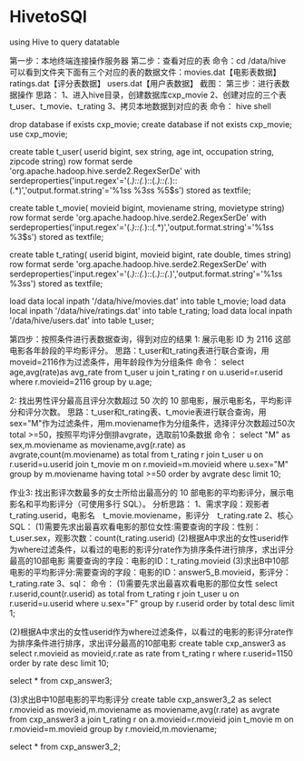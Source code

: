 # HivetoSQl
using Hive to query datatable

第一步：本地终端连接操作服务器
第二步：查看对应的表
命令：cd /data/hive
  可以看到文件夹下面有三个对应的表的数据文件：movies.dat【电影表数据】  ratings.dat【评分表数据】  users.dat【用户表数据】
截图：
第三步：进行表数据操作
思路：
1、进入hive目录，创建数据库cxp_movie
2、创建对应的三个表t_user、t_movie、t_rating
3、拷贝本地数据到对应的表
命令：
hive shell

drop database if exists cxp_movie;
create database if not exists cxp_movie;
use cxp_movie;

create table t_user(
userid bigint,
sex string,
age int,
occupation string,
zipcode string) 
row format serde 'org.apache.hadoop.hive.serde2.RegexSerDe' 
with serdeproperties('input.regex'='(.*)::(.*)::(.*)::(.*)::(.*)','output.format.string'='%1$s %2$s %3$s %4$s %5$s')
stored as textfile;

create table t_movie(
movieid bigint,
moviename string,
movietype string) 
row format serde 'org.apache.hadoop.hive.serde2.RegexSerDe' 
with serdeproperties('input.regex'='(.*)::(.*)::(.*)','output.format.string'='%1$s %2$s %3$s')
stored as textfile;

create table t_rating(
userid bigint,
movieid bigint,
rate double,
times string) 
row format serde 'org.apache.hadoop.hive.serde2.RegexSerDe' 
with serdeproperties('input.regex'='(.*)::(.*)::(.*)::(.*)','output.format.string'='%1$s %2$s %3$s %4$s')
stored as textfile;

load data local inpath '/data/hive/movies.dat' into table t_movie;
load data local inpath '/data/hive/ratings.dat' into table t_rating;
load data local inpath '/data/hive/users.dat' into table t_user;

第四步：按照条件进行表数据查询，得到对应的结果
1: 展示电影 ID 为 2116 这部电影各年龄段的平均影评分。
思路：t_user和t_rating表进行联合查询，用moveid=2116作为过滤条件，用年龄段作为分组条件
命令：
select age,avg(rate)as avg_rate
from t_user u join t_rating r
on u.userid=r.userid
where r.movieid=2116
group by u.age;

2: 找出男性评分最高且评分次数超过 50 次的 10 部电影，展示电影名，平均影评分和评分次数。
思路：t_user和t_rating表、t_movie表进行联合查询，用sex="M"作为过滤条件，用m.moviename作为分组条件，选择评分次数超过50次total >=50，按照平均评分倒排avgrate，选取前10条数据
命令：
select "M" as sex,m.moviename as moviename,avg(r.rate) as avgrate,count(m.moviename) as total
from t_rating r
join t_user u
on r.userid=u.userid
join t_movie m
on r.movieid=m.movieid
where u.sex="M"
group by m.moviename
having total >=50
order by avgrate desc
limit 10;

作业3: 找出影评次数最多的女士所给出最高分的 10 部电影的平均影评分，展示电影名和平均影评分（可使用多行 SQL）。
分析思路：
1、需求字段：观影者　t_rating.userid，电影名　t_movie.moviename，影评分　t_rating.rate
2、核心SQL：
(1)需要先求出最喜欢看电影的那位女性:需要查询的字段：性别：t_user.sex，观影次数：count(t_rating.userid)
(2)根据A中求出的女性userid作为where过滤条件，以看过的电影的影评分rate作为排序条件进行排序，求出评分最高的10部电影
需要查询的字段：电影的ID：t_rating.movieid
(3)求出B中10部电影的平均影评分:需要查询的字段：电影的ID：answer5_B.movieid，影评分：t_rating.rate 3、sql：
命令：
(1)需要先求出最喜欢看电影的那位女性
select r.userid,count(r.userid) as total
from t_rating r join t_user u
on r.userid=u.userid
where u.sex="F"
group by r.userid
order by total desc
limit 1;

(2)根据A中求出的女性userid作为where过滤条件，以看过的电影的影评分rate作为排序条件进行排序，求出评分最高的10部电影
create table cxp_answer3 as
select r.movieid as movieid,r.rate as rate
from t_rating r
where r.userid=1150
order by rate desc
limit 10;

select * from cxp_answer3;

(3)求出B中10部电影的平均影评分
create table cxp_answer3_2 as
select r.movieid as movieid,m.moviename as moviename,avg(r.rate) as avgrate
from cxp_answer3 a join t_rating r
on a.movieid=r.movieid
join t_movie m
on r.movieid=m.movieid
group by r.movieid,m.moviename;

select * from cxp_answer3_2;
